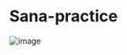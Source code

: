 # Sana-practice
![image](https://user-images.githubusercontent.com/128894647/229470443-7ff663ee-24ee-4c98-93e6-f6e4589af5bf.png)


